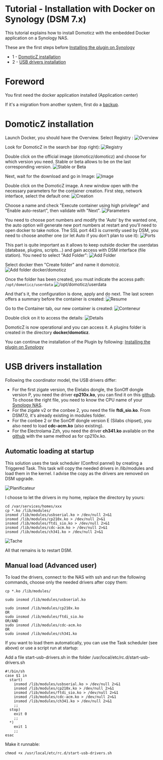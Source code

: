 # Tutorial - Installation with Docker on Synology (DSM 7.x)

This tutorial explains how to install Domoticz with the embedded Docker application on a Synology NAS.

These are the first steps before [Installing the plugin on Synology](Plugin_Installation.md#3---installation-running-on-synology-nas)
* 1 - [DomoticZ installation](#DomoticZ-installation)
* 2 - [USB drivers installation](#USB-drivers-installation)

# Foreword
You first need the docker application installed (Application center)

If it's a migration from another system, first do a [backup](Plugin_Backup.md).


# DomoticZ installation

Launch Docker, you should have the Overview.
Select Registry :
![Overview](Images/EN_Synology_Docker_Install_Home.png)


Look for DomoticZ in the search bar (top right):
![Registry](Images/EN_Synology_Docker_Install_Registre_1.png)


Double click on the official image (domoticz/domoticz) and choose for which version you need. Stable or beta allows to be on the last corresponding version.
![Stable or Beta](Images/EN_Synology_Docker_Install_Registre_2.png)


Next, wait for the download and go in Image:
![Image](Images/EN_Synology_Docker_Install_Image.png)


Double click on the DomoticZ image. A new window open with the necessary parameters for the container creation. First step, network interface, select the default one:
![Creation](Images/EN_Synology_Docker_Install_Creation_Conteneur.png)

Choose a name and check "Execute container using high privilege" and "Enable auto-restart", then validate with "Next".
![Parameters](Images/EN_Synology_Docker_Install_Param_1.png)

You need to choose port numbers and modify the 'Auto' by the wanted one, the auto option will generate new port numbers at restart and you'll need to open docker to take notice.
The SSL port 443 is currently used by DSM, you need to choose another one (or let Auto if you don't plan to use it):
![Ports](Images/EN_Synology_Docker_Install_Ports.png)

This part is quite important as it allows to keep outside docker the userdatas (database, plugins, scripts...) and gain access with DSM interface (file station). You need to select "Add Folder":
![Add Folder](Images/EN_Synology_Docker_Install_Param_Volume_1.png)


Select docker then "Create folder" and name it domotciz.
![Add folder docker/domoticz](Images/EN_Synology_Docker_Install_Param_Volume_2.png)


Once the folder has been created, you must indicate the access path: `/opt/domoticz/userdata`
![/opt/domoticz/userdata](Images/EN_Synology_Docker_Install_Param_Volume_3.png)




And that's it, the configuration is done, apply and do next.
The last screen offers a summary before the container is created:
![Resume](Images/EN_Synology_Docker_Install_Conteneur_Resume.png)

Go to the Container tab, our new container is created:
![Conteneur](Images/EN_Synology_Docker_Install_Conteneur.png)


Double click on it to access the details:
![Details](Images/EN_Synology_Docker_Install_Conteneur_Details.png)


DomoticZ is now operational and you can access it.
A plugins folder is created in the directory __docker/domoticz__.


You can continue the installation of the Plugin by following:  [Installing the plugin on Synology](Plugin_Installation.md#3---installation-running-on-synology-nas)


# USB drivers installation
Following the coordinator model, the USB drivers differ:
* For the first zigate version, the Elelabs dongle, the SonOff dongle version P, you need the driver __cp210x.ko__, you can find it on this [github](https://github.com/robertklep/dsm7-usb-serial-drivers). To choose the right file, you need to know the CPU name of your [Synology NAS](https://kb.synology.com/fr-fr/DSM/tutorial/What_kind_of_CPU_does_my_NAS_have).
* For the zigate v2 or the conbee 2, you need the file __ftdi_sio.ko__. From DSM7.0, it's already existing in modules folder.
* For the conbee 2 or the SonOff dongle version E (Silabs chipset), you also need to load __cdc-acm.ko__ (also existing).
* For the Electrolama Zzh, you need the driver __ch341.ko__ available on the [github](https://github.com/robertklep/dsm7-usb-serial-drivers) with the same method as for cp210x.ko.

## Automatic loading at startup
This solution uses the task scheduler (Conftrol pannel) by creating a Triggered Task.
This task will copy the needed drivers in /lib/modules and load them in the kernel. I advise the copy as the drivers are removed on DSM upgrade.

![Planificateur](Images/EN_Synology_Docker_Install_Planificateur_1.png)

I choose to let the drivers in my home, replace the directory by yours:

```
cd /var/services/homes/xxx
cp *.ko /lib/modules/
insmod /lib/modules/usbserial.ko > /dev/null 2>&1
insmod /lib/modules/cp210x.ko > /dev/null 2>&1
insmod /lib/modules/ftdi_sio.ko > /dev/null 2>&1
insmod /lib/modules/cdc-acm.ko > /dev/null 2>&1
insmod /lib/modules/ch341.ko > /dev/null 2>&1
```

![Tache](Images/EN_Synology_Docker_Install_Tache.png)

All that remains is to restart DSM.


## Manual load (Advanced user)
To load the drivers, connect to the NAS with ssh and run the following commands, choose only the needed drivers after copy them:

```
cp *.ko /lib/modules/

sudo insmod /lib/modules/usbserial.ko

sudo insmod /lib/modules/cp210x.ko
OR
sudo insmod /lib/modules/ftdi_sio.ko
OR/AND
sudo insmod /lib/modules/cdc-acm.ko
OR
sudo insmod /lib/modules/ch341.ko
````

If you want to load them automatically, you can use the Task scheduler (see above) or use a script run at startup:

Add a file start-usb-drivers.sh in the folder /usr/local/etc/rc.d/start-usb-drivers.sh

```
#!/bin/sh
case $1 in
  start)
    insmod /lib/modules/usbserial.ko > /dev/null 2>&1
    insmod /lib/modules/cp210x.ko > /dev/null 2>&1
    insmod /lib/modules/ftdi_sio.ko > /dev/null 2>&1
    insmod /lib/modules/cdc-acm.ko > /dev/null 2>&1
    insmod /lib/modules/ch341.ko > /dev/null 2>&1
    ;;
  stop)
    exit 0
    ;;
  *)
    exit 1
    ;;
esac
```

Make it runnable:
```
chmod +x /usr/local/etc/rc.d/start-usb-drivers.sh
```
